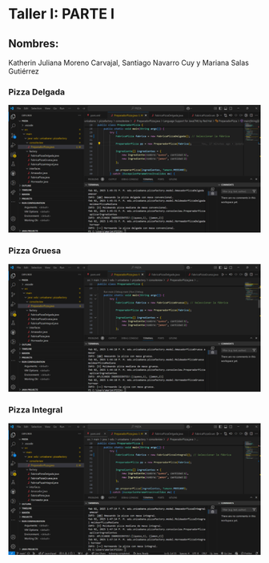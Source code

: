 # Taller I: PARTE I

## Nombres:
Katherin Juliana Moreno Carvajal, Santiago Navarro Cuy y Mariana Salas Gutiérrez

### Pizza Delgada
![Imagen](https://github.com/Tw3kda/PIZZA/raw/main/PizzaDelgada.png)

### Pizza Gruesa
![Imagen](https://github.com/Tw3kda/PIZZA/raw/main/PizzaGruesa.png)

### Pizza Integral
![Imagen](https://github.com/Tw3kda/PIZZA/raw/main/PizzaIntegral.png)
